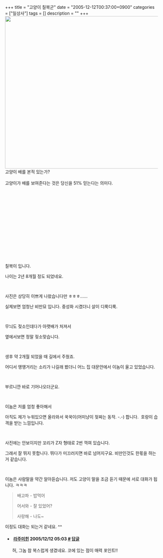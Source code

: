 +++
title = "고양이 칠복군"
date = "2005-12-12T00:37:00+0900"
categories = ["일상사"]
tags = []
description = ""
+++
<span class="copyright_entry" style="display:block;" title="고양이 칠복군@@**@@http://shed.egloos.com/1203492"></span>
<img class="image_left" border="0" onmouseover="this.style.cursor='pointer'" alt="" src="/attachment/1203492_1.jpg" width="600" height="500" onclick="Control.Modal.openDialog(this, event, 'http://pds2.egloos.com/pds/1/200512/12/82/a0003782_037572.jpg', 960, 960);" align="left">
<br>고양이 배를 본적 있는가?
<br>
<br>고양이가 배를 보여준다는 것은 당신을 51% 믿는다는 의미다. 
<br>
<br>
<br>
<br>
<br>
<br>
<br>
<br>
<br>
<br>
<br>
<br>
<br>
<br>
<br>
<p>칠복이 입니다. </p>
<p>나이는 2년 8개월 정도 되었네요.</p>
<p>&nbsp;</p>
<p>사진은 상당히 이쁘게 나왔습니다만 ㅎㅎㅎ......</p>
<p>실제보면 엄청난 비만묘 입니다. 중성화 시켰더니 살이 디룩디룩.</p>
<p>&nbsp;</p>
<p>무늬도 젖소인데다가 아랫배가 처져서 </p>
<p>옆에서보면 정말 젖소맞습니다.</p>
<p>&nbsp;</p>
<p>생후 약 2개월 되었을 때 길에서 주웠죠.</p>
<p>어디서 앵앵거리는 소리가 나길래 봤더니 어느 집 대문안에서 이놈이 울고 있었습니다.</p>
<p>&nbsp;</p>
<p>부르니깐 바로 기어나오더군요.</p>
<p>&nbsp;</p>
<p>이놈은 저를 엄청 좋아해서</p>
<p>아직도 제가 누워있으면 올라와서 꾹꾹이(어미냥이 젖짜는 동작. -.-) 합니다.&nbsp; 호랑이 습격을&nbsp;받는 느낌입니다.</p>
<p>&nbsp;</p>
<p>사진에는 안보이지만 꼬리가 Z자 형태로 2번 꺽여 있습니다.</p>
<p>그래서 잘 뛰지 못합니다. 뛰다가 미끄러지면 바로 넘어지구요. 비만인것도 한몫을 하는거 같습니다.</p>
<p>&nbsp;</p>
<p>이놈은 사람말을&nbsp;약간&nbsp;알아듣습니다. 저도 고양이 말을 조금 듣기 때문에 서로 대화가 됩니다. ㅋㅋㅋ</p>
<blockquote>
 <p>배고파 - 밥먹어</p>
 <p>어서와 - 잘 있었어?</p>
 <p>사랑해 - 나도~</p>
</blockquote>
<p>이정도 대화는 되는거 같네요. ^^</p> 
<!--
       <rdf:RDF xmlns:rdf="http://www.w3.org/1999/02/22-rdf-syntax-ns#"
		    xmlns:dc="http://purl.org/dc/elements/1.1/"
		    xmlns:trackback="http://madskills.com/public/xml/rss/module/trackback/">
       <rdf:Description
	        rdf:about="http://shed.egloos.com/1203492"
	        dc:identifier="http://shed.egloos.com/1203492"
	        dc:title="고양이 칠복군"
	        trackback:ping="http://shed.egloos.com/tb/1203492"/>
       </rdf:RDF>
       -->

<ul><li class="comment_item"> <h4 class="comment_writer_info"> <span class="comment_gravatar"><a href="http://zimbra.egloos.com" title="http://zimbra.egloos.com"><img src="http://profile.egloos.net/null_50.jpg" alt=""></a></span> <span class="comment_writer"><a href="http://zimbra.egloos.com" title="http://zimbra.egloos.com" target="_blank">라주미힌</a></span> <span class="comment_datetime" title="2005/12/12 05:03">2005/12/12 05:03</span> <span class="comment_link"><a name="4493193" href="http://shed.egloos.com/1203492#4493193" title="#">#</a> </span> <span class="comment_admin"> <a href="javascript:;" onclick="replyComment('replyform1203492','1203492','4493193',5,'','http://', '', 'http://shed.egloos.com/1203492#cmt','','1'); return false;" title="답글">답글</a> </span> <span class="comment_security"></span> </h4>
 <div id="comment_4493193">
  허, 그놈 참 복스럽게 생겼네요. 코에 있는 점이 매력 포인트!!
 </div> 
 <div id="reply1203492_4493193" class="comment_write reply_write" style="display:none;"></div> </li></ul>